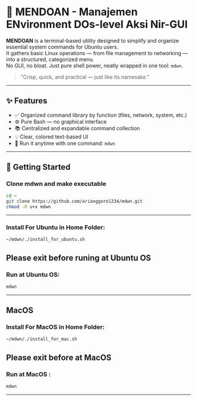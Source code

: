 # 🥢 MENDOAN - Manajemen ENvironment DOs-level Aksi Nir-GUI

**MENDOAN** is a terminal-based utility designed to simplify and organize essential system commands for Ubuntu users.  
It gathers basic Linux operations — from file management to networking — into a structured, categorized menu.  
No GUI, no bloat. Just pure shell power, neatly wrapped in one tool: `mdwn`.

> "Crisp, quick, and practical — just like its namesake."

---

## ✨ Features

- ✅ Organized command library by function (files, network, system, etc.)
- ⚙️ Pure Bash — no graphical interface
- 📚 Centralized and expandable command collection
- 💡 Clear, colored text-based UI
- 🚀 Run it anytime with one command: `mdwn`

---

## 🚀 Getting Started
### Clone mdwn and make executable
```bash
cd ~
git clone https://github.com/arianggoro1234/mdwn.git
chmod -R u+x mdwn
```

---

### Install For Ubuntu in Home Folder:
```bash
~/mdwn/./install_for_ubuntu.sh
```
## Please exit before runing at Ubuntu OS ##

### Run at Ubuntu OS:
```bash
mdwn
```







---
## MacOS
### Install For MacOS in Home Folder:
```bash
~/mdwn/./install_for_mac.sh
```
## Please exit before at MacOS ##
### Run at MacOS :
```bash
mdwn
```
---